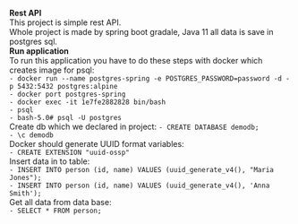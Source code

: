 <b>Rest API</b>  
This project is simple rest API.  
Whole project is made by spring boot gradale, Java 11 all data is save in postgres sql.  
<b>Run application</b>  
To run this application you have to do these steps with docker which creates image for psql:  
`- docker run --name postgres-spring -e POSTGRES_PASSWORD=password -d -p 5432:5432 postgres:alpine`   
`- docker port postgres-spring`  
`- docker exec -it 1e7fe2882828 bin/bash`  
`- psql`  
`- bash-5.0# psql -U postgres`  
Create db which we declared in project: 
`- CREATE DATABASE demodb;`  
`- \c demodb`   
Docker should generate UUID format variables:    
`- CREATE EXTENSION "uuid-ossp"`  
Insert data in to table:  
`- INSERT INTO person (id, name) VALUES (uuid_generate_v4(), "Maria Jones");`  
`- INSERT INTO person (id, name) VALUES (uuid_generate_v4(), 'Anna Smith');`  
Get all data from data base:  
`- SELECT * FROM person;`